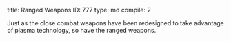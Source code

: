 title:          Ranged Weapons
ID:             777
type:           md
compile:        2



Just as the close combat weapons have been redesigned to take advantage of plasma technology, so have the ranged weapons.